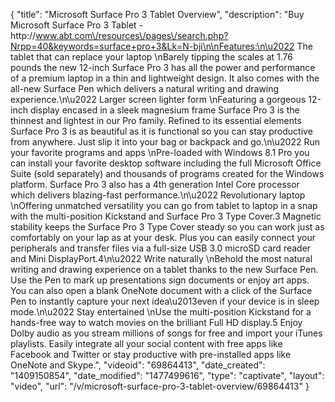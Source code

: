 {
    "title": "Microsoft Surface Pro 3 Tablet Overview",
    "description": "Buy Microsoft Surface Pro 3 Tablet - http:\/\/www.abt.com\/resources\/pages\/search.php?Nrpp=40&keywords=surface+pro+3&Lk=N-bji\n\nFeatures:\n\u2022 The tablet that can replace your laptop \nBarely tipping the scales at 1.76 pounds the new 12-inch Surface Pro 3 has all the power and performance of a premium laptop in a thin and lightweight design. It also comes with the all-new Surface Pen which delivers a natural writing and drawing experience.\n\u2022 Larger screen lighter form \nFeaturing a gorgeous 12-inch display encased in a sleek magnesium frame Surface Pro 3 is the thinnest and lightest in our Pro family. Refined to its essential elements Surface Pro 3 is as beautiful as it is functional so you can stay productive from anywhere. Just slip it into your bag or backpack and go.\n\u2022 Run your favorite programs and apps \nPre-loaded with Windows 8.1 Pro you can install your favorite desktop software including the full Microsoft Office Suite (sold separately) and thousands of programs created for the Windows platform. Surface Pro 3 also has a 4th generation Intel Core processor which delivers blazing-fast performance.\n\u2022 Revolutionary laptop \nOffering unmatched versatility you can go from tablet to laptop in a snap with the multi-position Kickstand and Surface Pro 3 Type Cover.3 Magnetic stability keeps the Surface Pro 3 Type Cover steady so you can work just as comfortably on your lap as at your desk. Plus you can easily connect your peripherals and transfer files via a full-size USB 3.0 microSD card reader and Mini DisplayPort.4\n\u2022 Write naturally \nBehold the most natural writing and drawing experience on a tablet thanks to the new Surface Pen. Use the Pen to mark up presentations sign documents or enjoy art apps. You can also open a blank OneNote document with a click of the Surface Pen to instantly capture your next idea\u2013even if your device is in sleep mode.\n\u2022 Stay entertained \nUse the multi-position Kickstand for a hands-free way to watch movies on the brilliant Full HD display.5 Enjoy Dolby audio as you stream millions of songs for free and import your iTunes playlists. Easily integrate all your social content with free apps like Facebook and Twitter or stay productive with pre-installed apps like OneNote and Skype.",
    "videoid": "69864413",
    "date_created": "1409150854",
    "date_modified": "1477499616",
    "type": "captivate",
    "layout": "video",
    "url": "\/v\/microsoft-surface-pro-3-tablet-overview\/69864413"
}